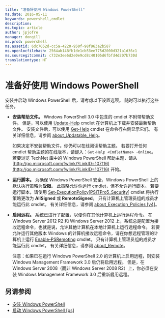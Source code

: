 ```yaml
---
title: "准备好使用 Windows PowerShell"
ms.date: 2016-05-11
keywords: powershell,cmdlet
description: 
ms.topic: article
author: jpjofre
manager: dongill
ms.prod: powershell
ms.assetid: 6dc7052d-cc5a-4220-950f-98f963a2b587
ms.openlocfilehash: 2564ab148fb1de1cb58ee775d2000d321a1d36c1
ms.sourcegitcommit: c732e3ee6d2e0e9cd8c40105d6fbfd4d207b730d
translationtype: HT
---
```

# <a name="getting-ready-to-use-windows-powershell"></a>准备好使用 Windows PowerShell
安装并启动 Windows PowerShell 后，请考虑以下设置选项。 随时可以执行这些任务。

-   **安装帮助文件。** Windows PowerShell 3.0 中包含的 cmdlet 不附带帮助文件。 但是，可以使用 [Update-Help](https://technet.microsoft.com/en-us/library/93e1d870-ace6-432b-8778-8920291d7545) cmdlet 在计算机上下载并安装最新帮助文件。 安装文件后，可以使用 [Get-Help](https://technet.microsoft.com/en-us/library/1f46eeb4-49d7-4bec-bb29-395d9b42f54a) cmdlet 在命令行右侧显示它们。 有关详细信息，请参阅 [about_Updatable_Help](https://technet.microsoft.com/en-us/library/10bba75c-f4ac-4ca1-bbf3-8f34dd521ffe)。

    如果决定不安装帮助文件，你仍可以在线阅读帮助主题。 若要打开任何 cmdlet 帮助主题的在线版本，请键入：`Get-Help <CmdletName> -Online`。 若要浏览 TechNet 库中的 Windows PowerShell 帮助主题，请从 [http://go.microsoft.com/fwlink/?LinkID=107116](http://go.microsoft.com/fwlink/?LinkID=107116) 开始。

-   **运行脚本。** 为确保 Windows PowerShell 安全，Windows PowerShell 上的默认执行策略为**受限**。 此策略允许你运行 cmdlet，但不允许运行脚本。 若要运行脚本，请使用 [Set-ExecutionPolicy[PSITPro5_Security]](https://technet.microsoft.com/en-us/library/5690a0e1-495b-4e63-8280-65ead7bf01ab) cmdlet 将执行策略更改为 **AllSigned** 或 **RemoteSigned**。 只有计算机上管理员组的成员才能运行此 cmdlet。 有关详细信息，请参阅 [about_Execution_Policies [v4]](https://technet.microsoft.com/en-us/library/347708dc-1515-4d74-978b-8334603472e6)。

-   **启用远程。** 系统已进行了配置，以便你在其他计算机上运行远程命令。 在 Windows Server 2012 R2 和 Windows Server 2012 上，系统总是配置为接收远程命令，也就是说，允许其他计算机在本地计算机上运行远程命令。 若要允许运行其他版本 Windows 的计算机接收远程命令，请在你想远程管理的计算机上运行 [Enable-PSRemoting](https://technet.microsoft.com/en-us/library/19437c28-33b8-4ac1-9113-8439cc8beffb) cmdlet。 只有计算机上管理员组的成员才能运行此 cmdlet。 有关详细信息，请参阅 [about_Remote](https://technet.microsoft.com/en-us/library/9b4a5c87-9162-4adf-bdfe-fbc80b9b8970)。

    注意：如果已在运行 Windows PowerShell 2.0 的计算机上启用远程，则安装 Windows Management Framework 3.0 后仍将启用远程。 但是，在 Windows Server 2008（而非 Windows Server 2008 R2）上，你必须在安装 Windows Management Framework 3.0 后重新启用远程。

## <a name="see-also"></a>另请参阅
- [安装 Windows PowerShell](../setup/Installing-Windows-PowerShell.md)
- [启动 Windows PowerShell [ps]](https://technet.microsoft.com/en-us/library/8ec8c2d7-8e7c-4722-a3d2-498fe5739a8e)

